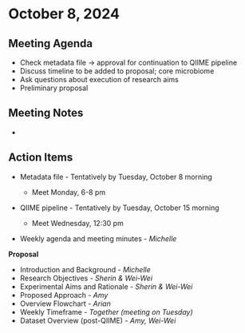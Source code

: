 # October 8, 2024

## Meeting Agenda
- Check metadata file -> approval for continuation to QIIME pipeline
- Discuss timeline to be added to proposal; core microbiome
- Ask questions about execution of research aims
- Preliminary proposal

## Meeting Notes
- 

## Action Items
- Metadata file - Tentatively by Tuesday, October 8 morning
  - Meet Monday, 6-8 pm
- QIIME pipeline - Tentatively by Tuesday, October 15 morning
  - Meet Wednesday, 12:30 pm

- Weekly agenda and meeting minutes - *Michelle*

 **Proposal**
- Introduction and Background - *Michelle*
- Research Objectives - *Sherin & Wei-Wei*
- Experimental Aims and Rationale - *Sherin & Wei-Wei*
- Proposed Approach - *Amy* 
- Overview Flowchart - *Arian*
- Weekly Timeframe - *Together (meeting on Tuesday)*
- Dataset Overview (post-QIIME) - *Amy, Wei-Wei*



